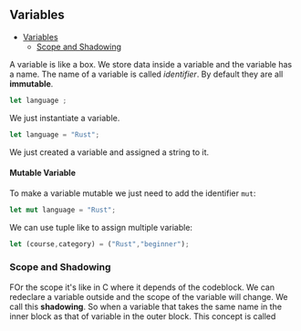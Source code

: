 ## Variables

- [Variables](#variables)
  - [Scope and Shadowing](#scope-and-shadowing)


A variable is like a box. We store data inside a variable and the variable has a name. The name of a variable is called *identifier*. By default they are all **immutable**.

```rust
let language ;
```

We just instantiate a variable.

```rust
let language = "Rust";
```

We just created a variable and assigned a string to it.

#### Mutable Variable

To make a variable mutable we just need to add the identifier `mut`:

```rust
let mut language = "Rust";
```

We can use tuple like to assign multiple variable:

```rust
let (course,category) = ("Rust","beginner");
```

### Scope and Shadowing

FOr the scope it's like in C where it depends of the codeblock. We can redeclare a variable outside and the scope of the variable will change. We call this **shadowing**. So when a variable that takes the same name in the inner block as that of variable in the outer block. This concept is called